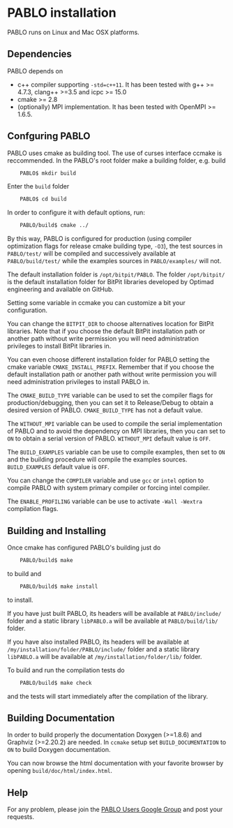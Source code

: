 # PABLO installation

PABLO runs on Linux and Mac OSX platforms.

## Dependencies
PABLO depends on
* c++ compiler supporting `-std=c++11`. It has been tested with g++ >= 4.7.3, clang++ >=3.5 and icpc >= 15.0
* cmake >= 2.8
* (optionally) MPI implementation. It has been tested with OpenMPI >= 1.6.5. 

## Confguring PABLO
PABLO uses cmake as building tool. The use of curses interface ccmake is reccommended.
In the PABLO's root folder make a building folder, e.g. build
```bash
	PABLO$ mkdir build
```
Enter the `build` folder
```bash
	PABLO$ cd build
```
 In order to configure it with default options, run:
```bash
	PABLO/build$ cmake ../
```
 By this way, PABLO is configured for production (using compiler optimization flags for release cmake building type, `-O3`), the test sources in `PABLO/test/` will be compiled and successively available at `PABLO/build/test/` while the examples sources in `PABLO/examples/` will not. 

The default installation folder is `/opt/bitpit/PABLO`. The folder `/opt/bitpit/` is the default installation folder for BitPit libraries developed by Optimad engineering and available on GitHub.

Setting some variable in ccmake you can customize a bit your configuration.

You can change the `BITPIT_DIR` to choose alternatives location for BitPit libraries. Note that if you choose the default BitPit installation path or another path without write permission you will need administration privileges to install BitPit libraries in.

You can even choose different installation folder for PABLO setting the cmake variable `CMAKE_INSTALL_PREFIX`.
Remember that if you choose the default installation path or another path without write permission you will need administration privileges to install PABLO in.

The `CMAKE_BUILD_TYPE` variable can be used to set the compiler flags for production/debugging, then you can set it to Release/Debug to obtain a desired version of PABLO. `CMAKE_BUILD_TYPE` has not a default value.

The `WITHOUT_MPI` variable can be used to compile the serial implementation of PABLO and to avoid the dependency on MPI libraries, then you can set to `ON` to obtain a serial version of PABLO. `WITHOUT_MPI` default value is `OFF`.

The `BUILD_EXAMPLES` variable can be use to compile examples, then set to `ON` and the building procedure will compile the examples sources. `BUILD_EXAMPLES` default value is `OFF`.

You can change the `COMPILER` variable and use `gcc` or `intel` option to compile PABLO with system primary compiler or forcing intel compiler.

The `ENABLE_PROFILING` variable can be use to activate `-Wall -Wextra` compilation flags.


## Building and Installing
Once cmake has configured PABLO's building just do
```bash
	PABLO/build$ make	
```
to build and
```bash
	PABLO/build$ make install	
```
to install.

If you have just built PABLO, its headers will be available at `PABLO/include/` folder and a static library `libPABLO.a` will be available at `PABLO/build/lib/` folder.

If you have also installed PABLO, its headers will be available at `/my/installation/folder/PABLO/include/` folder and a static library `libPABLO.a` will be available at `/my/installation/folder/lib/` folder.

To build and run the compilation tests do
```bash
	PABLO/build$ make check
```
and the tests will start immediately after the compilation of the library.
 

## Building Documentation
In order to build properly the documentation Doxygen (>=1.8.6) and Graphviz (>=2.20.2) are needed.
In `ccmake` setup set `BUILD_DOCUMENTATION` to `ON` to build Doxygen documentation.

You can now browse the html documentation with your favorite browser by opening `build/doc/html/index.html`.


## Help
For any problem, please join the <a href="https://groups.google.com/forum/#!forum/pablo-users" target="pablousers">PABLO Users Google Group</a> and post your requests.

